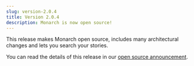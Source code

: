 ```yaml
---
slug: version-2.0.4
title: Version 2.0.4
description: Monarch is now open source!
---
```


This release makes Monarch open source, includes many architectural changes and 
lets you search your stories.

You can read the details of this release in our [open source announcement](/blog/newsletter-04).